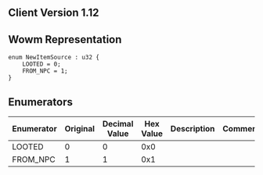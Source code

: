 ## Client Version 1.12

## Wowm Representation
```rust,ignore
enum NewItemSource : u32 {
    LOOTED = 0;    
    FROM_NPC = 1;    
}

```
## Enumerators
| Enumerator | Original | Decimal Value | Hex Value | Description | Comment |
| --------- | -------- | ------------- | --------- | ----------- | ------- |
| LOOTED | 0 | 0 | 0x0 |  |  |
| FROM_NPC | 1 | 1 | 0x1 |  |  |
